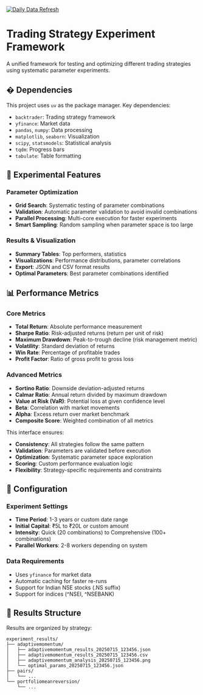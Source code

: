 [![Daily Data Refresh](https://github.com/P0W/backtest_experiments/actions/workflows/refresh_data.yml/badge.svg)](https://github.com/P0W/backtest_experiments/actions/workflows/refresh_data.yml)

# Trading Strategy Experiment Framework

A unified framework for testing and optimizing different trading strategies using systematic parameter experiments.

## �️ Dependencies

This project uses `uv` as the package manager. Key dependencies:

- `backtrader`: Trading strategy framework
- `yfinance`: Market data
- `pandas`, `numpy`: Data processing
- `matplotlib`, `seaborn`: Visualization
- `scipy`, `statsmodels`: Statistical analysis
- `tqdm`: Progress bars
- `tabulate`: Table formatting

## 🧪 Experimental Features

### Parameter Optimization
- **Grid Search**: Systematic testing of parameter combinations
- **Validation**: Automatic parameter validation to avoid invalid combinations
- **Parallel Processing**: Multi-core execution for faster experiments
- **Smart Sampling**: Random sampling when parameter space is too large

### Results & Visualization
- **Summary Tables**: Top performers, statistics
- **Visualizations**: Performance distributions, parameter correlations
- **Export**: JSON and CSV format results
- **Optimal Parameters**: Best parameter combinations identified

## 📊 Performance Metrics

### Core Metrics
- **Total Return**: Absolute performance measurement
- **Sharpe Ratio**: Risk-adjusted returns (return per unit of risk)
- **Maximum Drawdown**: Peak-to-trough decline (risk management metric)
- **Volatility**: Standard deviation of returns
- **Win Rate**: Percentage of profitable trades
- **Profit Factor**: Ratio of gross profit to gross loss

### Advanced Metrics
- **Sortino Ratio**: Downside deviation-adjusted returns
- **Calmar Ratio**: Annual return divided by maximum drawdown
- **Value at Risk (VaR)**: Potential loss at given confidence level
- **Beta**: Correlation with market movements
- **Alpha**: Excess return over market benchmark
- **Composite Score**: Weighted combination of all metrics


This interface ensures:
- **Consistency**: All strategies follow the same pattern
- **Validation**: Parameters are validated before execution
- **Optimization**: Systematic parameter space exploration
- **Scoring**: Custom performance evaluation logic
- **Flexibility**: Strategy-specific requirements and constraints

## 🔧 Configuration

### Experiment Settings
- **Time Period**: 1-3 years or custom date range
- **Initial Capital**: ₹5L to ₹20L or custom amount
- **Intensity**: Quick (20 combinations) to Comprehensive (100+ combinations)
- **Parallel Workers**: 2-8 workers depending on system

### Data Requirements
- Uses `yfinance` for market data
- Automatic caching for faster re-runs
- Support for Indian NSE stocks (.NS suffix)
- Support for indices (^NSEI, ^NSEBANK)

## 📁 Results Structure

Results are organized by strategy:

```
experiment_results/
├── adaptivemomentum/
│   ├── adaptivemomentum_results_20250715_123456.json
│   ├── adaptivemomentum_results_20250715_123456.csv
│   ├── adaptivemomentum_analysis_20250715_123456.png
│   └── optimal_params_20250715_123456.json
├── pairs/
│   └── ...
└── portfoliomeanreversion/
    └── ...
```




